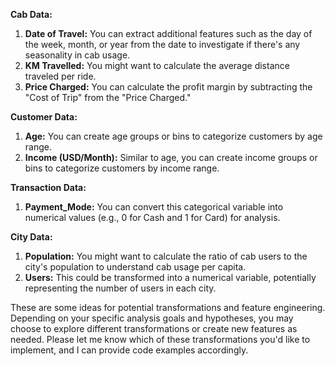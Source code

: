 
**Cab Data:**
1. **Date of Travel:** You can extract additional features such as the day of the week, month, or year from the date to investigate if there's any seasonality in cab usage.
2. **KM Travelled:** You might want to calculate the average distance traveled per ride.
3. **Price Charged:** You can calculate the profit margin by subtracting the "Cost of Trip" from the "Price Charged."

**Customer Data:**
1. **Age:** You can create age groups or bins to categorize customers by age range.
2. **Income (USD/Month):** Similar to age, you can create income groups or bins to categorize customers by income range.

**Transaction Data:**
1. **Payment_Mode:** You can convert this categorical variable into numerical values (e.g., 0 for Cash and 1 for Card) for analysis.

**City Data:**
1. **Population:** You might want to calculate the ratio of cab users to the city's population to understand cab usage per capita.
2. **Users:** This could be transformed into a numerical variable, potentially representing the number of users in each city.

These are some ideas for potential transformations and feature engineering. Depending on your specific analysis goals and hypotheses, you may choose to explore different transformations or create new features as needed. Please let me know which of these transformations you'd like to implement, and I can provide code examples accordingly.